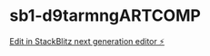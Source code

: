 # sb1-d9tarmngARTCOMP

[Edit in StackBlitz next generation editor ⚡️](https://stackblitz.com/~/github.com/markoneo/sb1-d9tarmngARTCOMP)